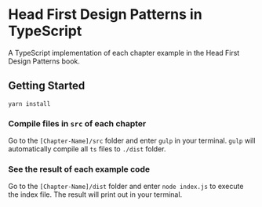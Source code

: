 # Head First Design Patterns in TypeScript
A TypeScript implementation of each chapter example in the Head First Design Patterns book.

## Getting Started
`yarn install`

### Compile files in `src` of each chapter
Go to the `[Chapter-Name]/src` folder and enter `gulp` in your terminal. `gulp` will automatically compile all `ts` files to `./dist` folder.

### See the result of each example code
Go to the `[Chapter-Name]/dist` folder and enter `node index.js` to execute the index file. The result will print out in your terminal.